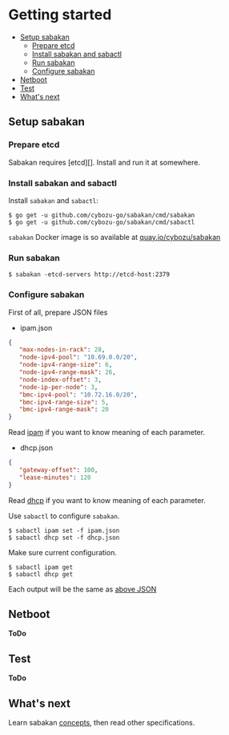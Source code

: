 Getting started
===============

* [Setup sabakan](#setupsabakan)
  * [Prepare etcd](#prepareetcd)
  * [Install sabakan and sabactl](#installsabakan)
  * [Run sabakan](#runsabakan)
  * [Configure sabakan](#configuresabakan)
* [Netboot](#netboot)
* [Test](#test)
* [What's next](#whatsnext)

## <a name="setupsabakan" /> Setup sabakan

### <a name="prepareetcd" /> Prepare etcd

Sabakan requires [etcd][].  Install and run it at somewhere.

### <a name="installsabakan" /> Install sabakan and sabactl

Install `sabakan` and `sabactl`:

```console
$ go get -u github.com/cybozu-go/sabakan/cmd/sabakan
$ go get -u github.com/cybozu-go/sabakan/cmd/sabactl
```

`sabakan` Docker image is so available at [quay.io/cybozu/sabakan](https://quay.io/cybozu/sabakan)

### <a name="runsabakan" /> Run sabakan

```console
$ sabakan -etcd-servers http://etcd-host:2379
```

### <a name="configuresabakan" /> Configure sabakan

First of all, prepare JSON files

- ipam.json
```json
{
   "max-nodes-in-rack": 28,
   "node-ipv4-pool": "10.69.0.0/20",
   "node-ipv4-range-size": 6,
   "node-ipv4-range-mask": 26,
   "node-index-offset": 3,
   "node-ip-per-node": 3,
   "bmc-ipv4-pool": "10.72.16.0/20",
   "bmc-ipv4-range-size": 5,
   "bmc-ipv4-range-mask": 20
}
```

Read [ipam](ipam.md) if you want to know meaning of each parameter.

- dhcp.json
```json
{
   "gateway-offset": 100,
   "lease-minutes": 120
}
```

Read [dhcp](dhcp.md) if you want to know meaning of each parameter.

Use `sabactl` to configure `sabakan`. 

```console
$ sabactl ipam set -f ipam.json
$ sabactl dhcp set -f dhcp.json
```

Make sure current configuration.

```console
$ sabactl ipam get
$ sabactl dhcp get
```

Each output will be the same as [above JSON](#configuresabakan)

## <a name="netboot" /> Netboot

**ToDo**

## <a name="test" /> Test

**ToDo**

## <a name="whatsnext" /> What's next

Learn sabakan [concepts](concepts.md), then read other specifications.
